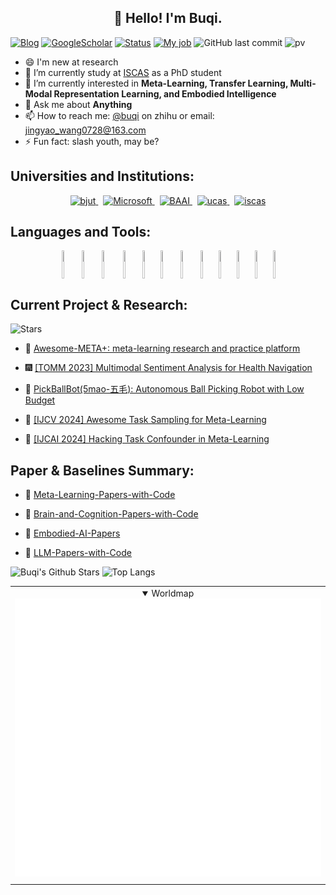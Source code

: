 <h2 align="center">👋 Hello! I'm Buqi.</h2>
<!-- <p align="center">
  <a href="https://www.researchgate.net/profile/Jingyao-Wang-15">ResearchGate</a> •
  <a href="https://www.zhihu.com/people/wang-dou-ya-11">Blog</a> •
  <a href="https://scholar.google.com/citations?user=btThEsYAAAAJ&hl=zh-CN">GoogleScholar</a>
</p> -->

[![Blog](https://img.shields.io/badge/Blog-Buqi-informational?style=flat-square&color=black&logo=vercel&logoColor=white)](https://www.zhihu.com/people/wang-dou-ya-11)
[![GoogleScholar](https://img.shields.io/badge/Google-Research-blue?style=flat-square&logo=google&logoColor=white)](https://scholar.google.com/citations?user=btThEsYAAAAJ&hl=zh-CN)
[![Status](https://img.shields.io/badge/Status-Stable-success?style=flat-square&logo=gravatar&logoColor=white)](https://en.wikipedia.org/wiki/Life)
[![My job](https://img.shields.io/badge/My%20job-M.Sc.-success?style=flat-square&logo=microgenetics&logoColor=white)](http://www.is.cas.cn/)
![GitHub last commit](https://img.shields.io/github/last-commit/WangJingyao07/WangJingyao07)
![pv](https://pageview.vercel.app/?github_user=WangJingyao07)

- 😄 I'm new at research
- 🔭 I’m currently study at [ISCAS](http://www.is.cas.cn/) as a PhD student
- 🌱 I’m currently interested in **Meta-Learning, Transfer Learning, Multi-Modal Representation Learning, and Embodied Intelligence**
- 💬 Ask me about **Anything**
- 📫 How to reach me: [@buqi](https://www.zhihu.com/people/wang-dou-ya-11) on zhihu or email: <jingyao_wang0728@163.com>
- ⚡ Fun fact: slash youth, may be?


## **Universities and Institutions:** 

<p align="center"> 
    <a href="https://www.bjut.edu.cn/" target="_blank" rel="noreferrer"> <img src="https://github.com/WangJingyao07/WangJingyao07/assets/45681444/4bd575d0-86b2-4625-9bbe-a4f1cf08fc5f" alt="bjut" width="60" height="60"/> </a> &nbsp;
   <a href="https://www.microsoft.com/" target="_blank" rel="noreferrer"> <img src="https://github.com/WangJingyao07/WangJingyao07/assets/45681444/aeb2aee0-55f7-4ac0-967d-320cf4723339" alt="Microsoft" width="70" height="60"/> </a> &nbsp;
    <a href="https://www.baai.ac.cn/english.html" target="_blank" rel="noreferrer"> <img src="https://github.com/WangJingyao07/WangJingyao07/assets/45681444/b8e2acb0-339d-4a54-9069-9d52c19a4f27" alt="BAAI" width="80" height="60"/> </a> &nbsp;
   <a href="https://www.ucas.ac.cn/" target="_blank" rel="noreferrer"> <img src="https://github.com/WangJingyao07/WangJingyao07/assets/45681444/fa2e4aee-58e5-481a-b869-53b5582bc42f" alt="ucas" width="70" height="65"/> </a> &nbsp;
   <a href="http://www.iscas.ac.cn/" target="_blank" rel="noreferrer"> <img src="https://github.com/WangJingyao07/WangJingyao07/assets/45681444/5b1df337-891b-4b2b-9758-ddb3a63fc547" alt="iscas" width="80" height="70"/> </a> 
</p>
 

## **Languages and Tools:** 

<div align="center">
  <img align="center"  height="45" width="6%" src="https://cdn.jsdelivr.net/gh/devicons/devicon/icons/python/python-original.svg">
  <img align="center"  height="45" width="5%" src="https://cdn.jsdelivr.net/gh/devicons/devicon/icons/cplusplus/cplusplus-original.svg">
  <img align="center"  height="45" width="6%" src="https://cdn.jsdelivr.net/gh/devicons/devicon/icons/c/c-original.svg">
  <img align="center"  height="45" width="6%" src="https://cdn.jsdelivr.net/gh/devicons/devicon/icons/android/android-original.svg">
  <img align="center"  height="45" width="5%" src="https://cdn.jsdelivr.net/gh/devicons/devicon/icons/matlab/matlab-original.svg">
  <img align="center"  height="45" width="5%" src="https://cdn.jsdelivr.net/gh/devicons/devicon/icons/pytorch/pytorch-original.svg">
  <img align="center"  height="45" width="6%" src="https://cdn.jsdelivr.net/gh/devicons/devicon/icons/tensorflow/tensorflow-original.svg">
  <img align="center"  height="45" width="5%" src="https://cdn.jsdelivr.net/gh/devicons/devicon/icons/arduino/arduino-original.svg">
  <img align="center"  height="45" width="5%" src="https://cdn.jsdelivr.net/gh/devicons/devicon/icons/blender/blender-original.svg">
  <img align="center"  height="45" width="5%" src="https://cdn.jsdelivr.net/gh/devicons/devicon/icons/docker/docker-original.svg">
  <img align="center"  height="45" width="5%" src="https://cdn.jsdelivr.net/gh/devicons/devicon/icons/jupyter/jupyter-original.svg">
  <img align="center"  height="45" width="5%" src="https://cdn.jsdelivr.net/gh/devicons/devicon/icons/ros/ros-original.svg">
</div>

## **Current Project & Research:** 

![Stars](https://img.shields.io/github/stars/WangJingyao07)

- 🎇 [Awesome-META+: meta-learning research and practice platform](https://wangjingyao07.github.io/Awesome-Meta-Learning-Platform/)

- 🎆 [[TOMM 2023] Multimodal Sentiment Analysis for Health Navigation](https://github.com/WangJingyao07/Multimodal-Sentiment-Analysis-for-Health-Navigation)

- 🎈 [PickBallBot(5mao-五毛): Autonomous Ball Picking Robot with Low Budget](https://github.com/WangJingyao07/PickBallBot-5mao/tree/main)

- 🌈 [[IJCV 2024] Awesome Task Sampling for Meta-Learning](https://github.com/WangJingyao07/Adaptive-Sampler)

- 🌈 [[IJCAI 2024] Hacking Task Confounder in Meta-Learning](https://github.com/WangJingyao07/MetaCRL)

## **Paper & Baselines Summary:** 

- 🥇 [Meta-Learning-Papers-with-Code](https://github.com/WangJingyao07/Meta-Learning-Papers-with-Code)

- 🥈 [Brain-and-Cognition-Papers-with-Code](https://github.com/WangJingyao07/Brain-and-Cognition-Papers-with-Code)

- 🥉 [Embodied-AI-Papers](https://github.com/WangJingyao07/Embodied-AI-Papers-with-Code)

- 🏅 [LLM-Papers-with-Code](https://github.com/WangJingyao07/LLM-Papers-with-Code)

![Buqi's Github Stars](https://github-readme-stats.vercel.app/api?username=WangJingyao07&count_private=true&show_icons=true)
![Top Langs](https://github-readme-stats.vercel.app/api/top-langs/?username=WangJingyao07&hide=TeX&layout=compact)

</table>

<table>
  <tr>
    <td align="center">
      <details open><summary>Worldmap</summary><img src="https://github.com/lowlighter/metrics/blob/examples/metrics.plugin.stargazers.worldmap.svg" alt=""></img></details>
    </td>
  </tr>
  <tr>
  <td>

